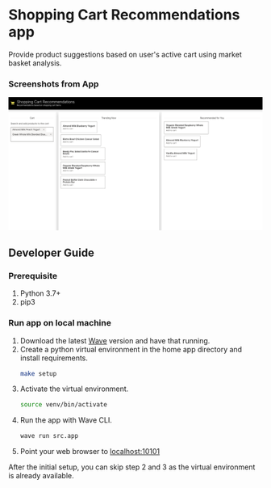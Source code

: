 # Shopping Cart Recommendations app

Provide product suggestions based on user's active cart using market basket analysis. 

### Screenshots from App

![Shopping Cart Recommendations App Screenshot](docs/screenshots/shopping-app.png)

## Developer Guide 

### Prerequisite 
1. Python 3.7+
2. pip3

### Run app on local machine 

1. Download the latest [Wave](https://github.com/h2oai/wave/releases) version and have that running. 
2. Create a python virtual environment in the home app directory and install requirements. 
    ```bash
    make setup
    ```
3. Activate the virtual environment.
    ```bash 
    source venv/bin/activate
    ```
4. Run the app with Wave CLI.
    ```bash
    wave run src.app
    ```
5. Point your web browser to [localhost:10101](http://localhost:10101)

After the initial setup, you can skip step 2 and 3 as the virtual environment is already available.
